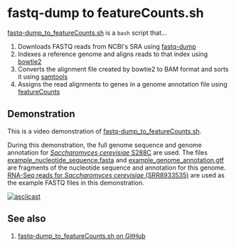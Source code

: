 # fastq-dump to featureCounts.sh

[fastq-dump_to_featureCounts.sh](../scripts/fastq-dump_to_featureCounts.sh) is a `bash` script that...

1. Downloads FASTQ reads from NCBI's SRA using [fastq-dump](fastq-dump.md)
2. Indexes a reference genome and aligns reads to that index using [bowtie2](bowtie2.md)
3. Converts the alignment file created by bowtie2 to BAM format and sorts it using [samtools](samtools.md)
4. Assigns the read alignments to genes in a genome annotation file using [featureCounts](featureCounts.md)

## Demonstration

This is a video demonstration of [fastq-dump_to_featureCounts.sh](../scripts/fastq-dump_to_featureCounts.sh).

During this demonstration, the full genome sequence and genome annotation for [*Saccharomyces cerevisiae* S288C](https://www.ncbi.nlm.nih.gov/assembly/GCF_000146045.2) are used. The files [example_nucleotide_sequence.fasta](../data/example_nucleotide_sequence.fasta) and [example_genome_annotation.gtf](../data/example_genome_annotation.gtf) are fragments of the nucleotide sequence and annotation for this genome. [RNA-Seq reads for *Saccharomyces cerevisiae* (SRR8933535)](https://www.ncbi.nlm.nih.gov/sra/SRR8933535) are used as the example FASTQ files in this demonstration.

[![asciicast](https://asciinema.org/a/307425.svg)](https://asciinema.org/a/307425?autoplay=1)

## See also

1. [fastq-dump_to_featureCounts.sh on GitHub](https://github.com/rnnh/bioinfo-notebook/blob/master/scripts/fastq-dump_to_featureCounts.sh)
